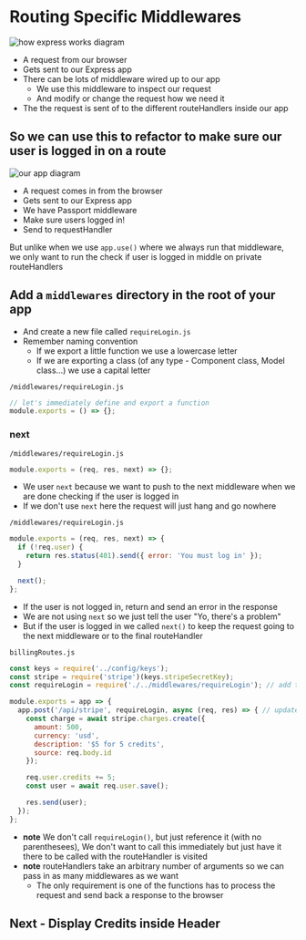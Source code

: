 # Routing Specific Middlewares
![how express works diagram](https://i.imgur.com/A5Qo5gl.png)

* A request from our browser
* Gets sent to our Express app
* There can be lots of middleware wired up to our app
    - We use this middleware to inspect our request
    - And modify or change the request how we need it
* The the request is sent of to the different routeHandlers inside our app

## So we can use this to refactor to make sure our user is logged in on a route
![our app diagram](https://i.imgur.com/fyFgjjk.png)

* A request comes in from the browser
* Gets sent to our Express app
* We have Passport middleware
* Make sure users logged in!
* Send to requestHandler

But unlike when we use `app.use()` where we always run that middleware, we only want to run the check if user is logged in middle on private routeHandlers

## Add a `middlewares` directory in the root of your app
* And create a new file called `requireLogin.js`
* Remember naming convention
    - If we export a little function we use a lowercase letter
    - If we are exporting a class (of any type - Component class, Model class...) we use a capital letter

`/middlewares/requireLogin.js`

```js
// let's immediately define and export a function
module.exports = () => {};
```

### next
`/middlewares/requireLogin.js`

```js
module.exports = (req, res, next) => {};
```

* We user `next` because we want to push to the next middleware when we are done checking if the user is logged in
* If we don't use `next` here the request will just hang and go nowhere

`/middlewares/requireLogin.js`

```js
module.exports = (req, res, next) => {
  if (!req.user) {
    return res.status(401).send({ error: 'You must log in' });
  }

  next();
};
```

* If the user is not logged in, return and send an error in the response
* We are not using `next` so we just tell the user "Yo, there's a problem"
* But if the user is logged in we called `next()` to keep the request going to the next middleware or to the final routeHandler

`billingRoutes.js`

```js
const keys = require('../config/keys');
const stripe = require('stripe')(keys.stripeSecretKey);
const requireLogin = require('./../middlewares/requireLogin'); // add this line

module.exports = app => {
  app.post('/api/stripe', requireLogin, async (req, res) => { // update this line
    const charge = await stripe.charges.create({
      amount: 500,
      currency: 'usd',
      description: '$5 for 5 credits',
      source: req.body.id
    });

    req.user.credits += 5;
    const user = await req.user.save();

    res.send(user);
  });
};
```

* **note** We don't call `requireLogin()`, but just reference it (with no parenthesees), We don't want to call this immediately but just have it there to be called with the routeHandler is visited
* **note** routeHandlers take an arbitrary number of arguments so we can pass in as many middlewares as we want
    - The only requirement is one of the functions has to process the request and send back a response to the browser

## Next - Display Credits inside Header
